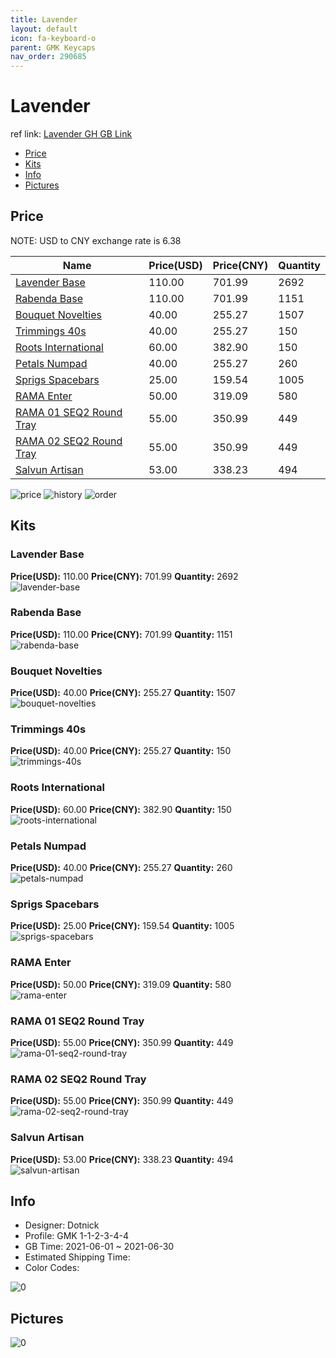 ```yaml
---
title: Lavender 
layout: default
icon: fa-keyboard-o
parent: GMK Keycaps
nav_order: 290685
---
```


# Lavender 

ref link: [Lavender GH GB Link](https://geekhack.org/index.php?topic=109363)

* [Price](#price)
* [Kits](#kits)
* [Info](#info)
* [Pictures](#pictures)

## Price

NOTE: USD to CNY exchange rate is 6.38

| Name          | Price(USD)   |  Price(CNY) | Quantity |
| ------------- | ------------ |  ---------- | -------- |
|[Lavender Base](#lavender-base)|110.00|701.99|2692|
|[Rabenda Base](#rabenda-base)|110.00|701.99|1151|
|[Bouquet Novelties](#bouquet-novelties)|40.00|255.27|1507|
|[Trimmings 40s](#trimmings-40s)|40.00|255.27|150|
|[Roots International](#roots-international)|60.00|382.90|150|
|[Petals Numpad](#petals-numpad)|40.00|255.27|260|
|[Sprigs Spacebars](#sprigs-spacebars)|25.00|159.54|1005|
|[RAMA Enter](#rama-enter)|50.00|319.09|580|
|[RAMA 01 SEQ2 Round Tray](#rama-01-seq2-round-tray)|55.00|350.99|449|
|[RAMA 02 SEQ2 Round Tray](#rama-02-seq2-round-tray)|55.00|350.99|449|
|[Salvun Artisan](#salvun-artisan)|53.00|338.23|494|

<img src="{{ 'assets/images/gmk-keycaps/Lavender/price.jpg' | relative_url }}" alt="price" class="image featured">
<img src="{{ 'assets/images/gmk-keycaps/Lavender/history.png' | relative_url }}" alt="history" class="image featured">
<img src="{{ 'assets/images/gmk-keycaps/Lavender/order.png' | relative_url }}" alt="order" class="image featured">

## Kits
### Lavender Base  
**Price(USD):** 110.00	**Price(CNY):** 701.99	**Quantity:** 2692  
<img src="{{ 'assets/images/gmk-keycaps/Lavender/kits_pics/lavender-base.png' | relative_url }}" alt="lavender-base" class="image featured">

### Rabenda Base  
**Price(USD):** 110.00	**Price(CNY):** 701.99	**Quantity:** 1151  
<img src="{{ 'assets/images/gmk-keycaps/Lavender/kits_pics/rabenda-base.png' | relative_url }}" alt="rabenda-base" class="image featured">

### Bouquet Novelties  
**Price(USD):** 40.00	**Price(CNY):** 255.27	**Quantity:** 1507  
<img src="{{ 'assets/images/gmk-keycaps/Lavender/kits_pics/bouquet-novelties.png' | relative_url }}" alt="bouquet-novelties" class="image featured">

### Trimmings 40s  
**Price(USD):** 40.00	**Price(CNY):** 255.27	**Quantity:** 150  
<img src="{{ 'assets/images/gmk-keycaps/Lavender/kits_pics/trimmings-40s.png' | relative_url }}" alt="trimmings-40s" class="image featured">

### Roots International  
**Price(USD):** 60.00	**Price(CNY):** 382.90	**Quantity:** 150  
<img src="{{ 'assets/images/gmk-keycaps/Lavender/kits_pics/roots-international.png' | relative_url }}" alt="roots-international" class="image featured">

### Petals Numpad  
**Price(USD):** 40.00	**Price(CNY):** 255.27	**Quantity:** 260  
<img src="{{ 'assets/images/gmk-keycaps/Lavender/kits_pics/petals-numpad.png' | relative_url }}" alt="petals-numpad" class="image featured">

### Sprigs Spacebars  
**Price(USD):** 25.00	**Price(CNY):** 159.54	**Quantity:** 1005  
<img src="{{ 'assets/images/gmk-keycaps/Lavender/kits_pics/sprigs-spacebars.png' | relative_url }}" alt="sprigs-spacebars" class="image featured">

### RAMA Enter  
**Price(USD):** 50.00	**Price(CNY):** 319.09	**Quantity:** 580  
<img src="{{ 'assets/images/gmk-keycaps/Lavender/kits_pics/rama-enter.jpg' | relative_url }}" alt="rama-enter" class="image featured">

### RAMA 01 SEQ2 Round Tray  
**Price(USD):** 55.00	**Price(CNY):** 350.99	**Quantity:** 449  
<img src="{{ 'assets/images/gmk-keycaps/Lavender/kits_pics/rama-01-seq2-round-tray.jpg' | relative_url }}" alt="rama-01-seq2-round-tray" class="image featured">

### RAMA 02 SEQ2 Round Tray  
**Price(USD):** 55.00	**Price(CNY):** 350.99	**Quantity:** 449  
<img src="{{ 'assets/images/gmk-keycaps/Lavender/kits_pics/rama-02-seq2-round-tray.jpg' | relative_url }}" alt="rama-02-seq2-round-tray" class="image featured">

### Salvun Artisan  
**Price(USD):** 53.00	**Price(CNY):** 338.23	**Quantity:** 494  
<img src="{{ 'assets/images/gmk-keycaps/Lavender/kits_pics/salvun-artisan.jpg' | relative_url }}" alt="salvun-artisan" class="image featured">

## Info
* Designer: Dotnick  
* Profile: GMK 1-1-2-3-4-4  
* GB Time: 2021-06-01 ~ 2021-06-30  
* Estimated Shipping Time:   
* Color Codes:  

<img src="{{ 'assets/images/gmk-keycaps/Lavender/0.jpg' | relative_url }}" alt="0" class="image featured">

## Pictures  
<img src="{{ 'assets/images/gmk-keycaps/Lavender/rendering_pics/0.jpg' | relative_url }}" alt="0" class="image featured">
